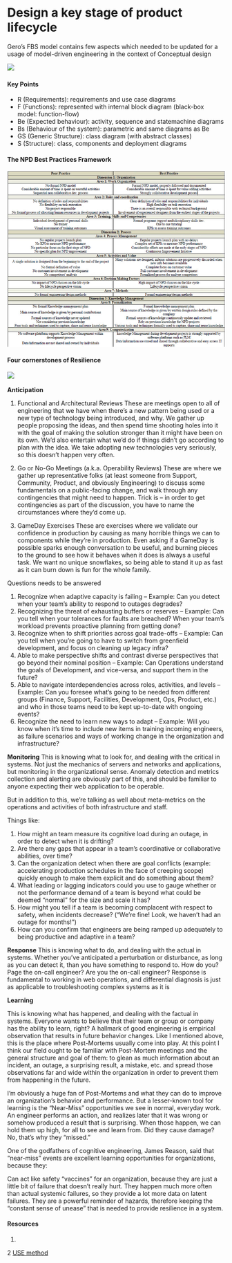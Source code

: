 # Design a key stage of product lifecycle
Gero’s FBS model contains few aspects which needed to be updated for a usage of model-driven engineering in the context of Conceptual design

![](https://i1.wp.com/media.tumblr.com/d021548eb4cfeeb76c9b154193a4401b/tumblr_inline_mhejieWcay1qz4rgp.png)

#### Key Points
- R (Requirements): requirements and use case diagrams
- F (Functions): represented with internal block diagram (black-box model: function-flow)
- Be (Expected behaviour): activity, sequence and statemachine diagrams
- Bs (Behaviour of the system): parametric and same diagrams as Be
- GS (Generic Structure): class diagram (with abstract
classes)
- S (Structure): class, components and deployment diagrams

#### The NPD Best Practices Framework
![](npd-best-practices.jpg)

#### Four cornerstones of Resilience
![](http://www.kitchensoap.com/wp-content/uploads/2012/06/Screen-Shot-2012-06-12-at-8.43.57-AM2.png)

<b>Anticipation</b>
1. Functional and Architectural Reviews These are meetings open to all of engineering that we have when there’s a new pattern being used or a new type of technology being introduced, and why. We gather up people proposing the ideas, and then spend time shooting holes into it with the goal of making the solution stronger than it might have been on its own. We’d also entertain what we’d do if things didn’t go according to plan with the idea. We take adopting new technologies very seriously, so this doesn’t happen very often.

2. Go or No-Go Meetings (a.k.a. Operability Reviews) These are where we gather up representative folks (at least someone from Support, Community, Product, and obviously Engineering) to discuss some fundamentals on a public-facing change, and walk through any contingencies that might need to happen. Trick is – in order to get contingencies as part of the discussion, you have to name the circumstances where they’d come up.

3. GameDay Exercises These are exercises where we validate our confidence in production by causing as many horrible things we can to components while they’re in production. Even asking if a GameDay is possible sparks enough conversation to be useful, and burning pieces to the ground to see how it behaves when it does is always a useful task. We want no unique snowflakes, so being able to stand it up as fast as it can burn down is fun for the whole family.

Questions needs to be answered

1. Recognize when adaptive capacity is failing – Example: Can you detect when your team’s ability to respond to outages degrades?
2. Recognizing the threat of exhausting buffers or reserves – Example: Can you tell when your tolerances for faults are breached? When your team’s workload prevents proactive planning from getting done?
3. Recognize when to shift priorities across goal trade-offs – Example: Can you tell when you’re going to have to switch from greenfield development, and focus on cleaning up legacy infra?
4. Able to make perspective shifts and contrast diverse perspectives that go beyond their nominal position – Example: Can Operations understand the goals of Development, and vice-versa, and support them in the future?
5. Able to navigate interdependencies across roles, activities, and levels – Example: Can you foresee what’s going to be needed from different groups (Finance, Support, Facilities, Development, Ops, Product, etc.) and who in those teams need to be kept up-to-date with ongoing events?
6. Recognize the need to learn new ways to adapt – Example: Will you know when it’s time to include new items in training incoming engineers, as failure scenarios and ways of working change in the organization and infrastructure?

<b>Monitoring</b>
This is knowing what to look for, and dealing with the critical in systems. Not just the mechanics of servers and networks and applications, but monitoring in the organizational sense. Anomaly detection and metrics collection and alerting are obviously part of this, and should be familiar to anyone expecting their web application to be operable.

But in addition to this, we’re talking as well about meta-metrics on the operations and activities of both infrastructure and staff.

Things like:

1. How might an team measure its cognitive load during an outage, in order to detect when it is drifting?
2. Are there any gaps that appear in a team’s coordinative or collaborative abilities, over time?
3. Can the organization detect when there are goal conflicts (example: accelerating production schedules in the face of creeping scope) quickly enough to make them explicit and do something about them?
4. What leading or lagging indicators could you use to gauge whether or not the performance demand of a team is beyond what could be deemed “normal” for the size and scale it has?
5. How might you tell if a team is becoming complacent with respect to safety, when incidents decrease? (“We’re fine! Look, we haven’t had an outage for months!”)
6. How can you confirm that engineers are being ramped up adequately to being productive and adaptive in a team?

<b>Response</b>
This is knowing what to do, and dealing with the actual in systems. Whether you’ve anticipated a perturbation or disturbance, as long as you can detect it, than you have something to respond to. How do you? Page the on-call engineer? Are you the on-call engineer? Response is fundamental to working in web operations, and differential diagnosis is just as applicable to troubleshooting complex systems as it is

<b>Learning</b>

This is knowing what has happened, and dealing with the factual in systems.  Everyone wants to believe that their team or group or company has the ability to learn, right? A hallmark of good engineering is empirical observation that results in future behavior changes. Like I mentioned above, this is the place where Post-Mortems usually come into play. At this point I think our field ought to be familiar with Post-Mortem meetings and the general structure and goal of them: to glean as much information about an incident, an outage, a surprising result, a mistake, etc. and spread those observations far and wide within the organization in order to prevent them from happening in the future.

I’m obviously a huge fan of Post-Mortems and what they can do to improve an organization’s behavior and performance. But a lesser-known tool for learning is the “Near-Miss” opportunities we see in normal, everyday work. An engineer performs an action, and realizes later that it was wrong or somehow produced a result that is surprising. When those happen, we can hold them up high, for all to see and learn from. Did they cause damage? No, that’s why they “missed.”

One of the godfathers of cognitive engineering, James Reason, said that “near-miss” events are excellent learning opportunities for organizations, because they:

Can act like safety “vaccines” for an organization, because they are just a little bit of failure that doesn’t really hurt.
They happen much more often than actual systemic failures, so they provide a lot more data on latent failures.
They are a powerful reminder of hazards, therefore keeping the “constant sense of unease” that is needed to provide resilience in a system.

#### Resources
1. [](https://www.google.com/url?sa=t&rct=j&q=&esrc=s&source=web&cd=17&ved=0ahUKEwicncnEhc_TAhVI04MKHZU1DaI4ChAWCE0wBg&url=https%3A%2F%2Fwww.unf.edu%2F~broggio%2Fcen6016%2Fclassnotes%2F1-SoftwareEngineeringandBestPractices.ppt&usg=AFQjCNE1AymHU77LZBIGOWFNxfCOBo179A&cad=rja)

2 [USE method](http://www.brendangregg.com/USEmethod/use-linux.html)
